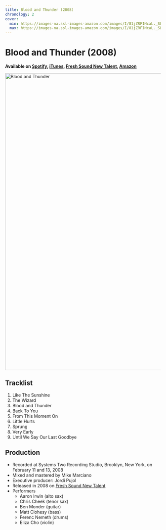```yaml
---
title: Blood and Thunder (2008)
chronology: 2
cover:
  min: https://images-na.ssl-images-amazon.com/images/I/81jZRFINcaL._SL480_.jpg
  max: https://images-na.ssl-images-amazon.com/images/I/81jZRFINcaL._SL960_.jpg
---
```


# Blood and Thunder (2008)

**Available on [Spotify](https://open.spotify.com/album/69YRkx2OaT4cn32nAWUu4m), [iTunes](https://itunes.apple.com/us/album/blood-and-thunder/311289214), [Fresh Sound New Talent](https://www.freshsoundrecords.com/aaron-irwin-albums/4977-blood-and-thunder-feat-chris-cheek.html), [Amazon](https://www.amazon.com/Blood-Thunder-Aaron-Irwin-Group/dp/B001CNGTUE)**

<img
  alt="Blood and Thunder"
  width="960"
  height="960"
  src="https://images-na.ssl-images-amazon.com/images/I/81jZRFINcaL._SL960_.jpg"
  />

## Tracklist

1. Like The Sunshine
2. The Wizard
3. Blood and Thunder
4. Back To You
5. From This Moment On
6. Little Hurts
7. Sprung
8. Very Early
9. Until We Say Our Last Goodbye

## Production

- Recorded at Systems Two Recording Studio, Brooklyn, New York, on February 11 and 13, 2008
- Mixed and mastered by Mike Marciano
- Executive producer: Jordi Pujol
- Released in 2008 on [Fresh Sound New Talent](https://www.freshsoundrecords.com/aaron-irwin-albums/4977-blood-and-thunder-feat-chris-cheek.html)
- Performers
  - Aaron Irwin (alto sax)
  - Chris Cheek (tenor sax)
  - Ben Monder (guitar)
  - Matt Clohesy (bass)
  - Ferenc Nemeth (drums)
  - Eliza Cho (violin)
